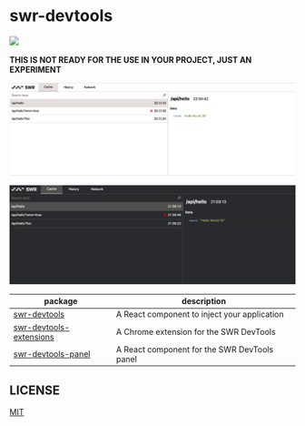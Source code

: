 # swr-devtools

[![](https://github.com/koba04/swr-devtools/workflows/lint/badge.svg)](https://github.com/koba04/swr-devtools/actions?workflow=lint)

**THIS IS NOT READY FOR THE USE IN YOUR PROJECT, JUST AN EXPERIMENT**

![A screenshot of SWR Devtools (light theme)](./imgs/light.png)

![A screenshot of SWR Devtools (dark theme)](./imgs/dark.png)

| package                                                       | description                                  |
| ------------------------------------------------------------- | -------------------------------------------- |
| [swr-devtools](./packages/swr-devtols)                        | A React component to inject your application |
| [swr-devtools-extensions](./packages/swr-devtools-extensions) | A Chrome extension for the SWR DevTools      |
| [swr-devtools-panel](./packages/swr-devtools-panel)           | A React component for the SWR DevTools panel |

## LICENSE

[MIT](LICENSE.md)
